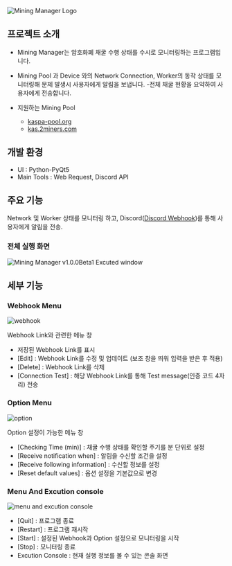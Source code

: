 ![Mining Manager Logo](https://github.com/kookjd7759/Mining-Manager/assets/67672017/0c942f56-db7a-49bf-b2a9-b9b1b119d724)

## 프로젝트 소개
- Mining Manager는 암호화폐 채굴 수행 상태를 수시로 모니터링하는 프로그램입니다.
- Mining Pool 과 Device 와의 Network Connection, Worker의 동작 상태를 모니터링해 문제 발생시 사용자에게 알림을 보냅니다.
-전체 채굴 현황을 요약하여 사용자에게 전송합니다.

- 지원하는 Mining Pool 
  - [kaspa-pool.org](https://kaspa-pool.org)
  - [kas.2miners.com](https://kas.2miners.com)

## 개발 환경
- UI : Python-PyQt5
- Main Tools : Web Request, Discord API

## 주요 기능
Network 및 Worker 상태를 모니터링 하고, Discord([Discord Webhook](https://support.discord.com/hc/en-us/articles/228383668-Intro-to-Webhooks))를 통해 사용자에게 알림을 전송.
### 전체 실행 화면
![Mining Manager v1.0.0Beta1 Excuted window](https://github.com/kookjd7759/Mining-Manager/assets/67672017/c45f379e-816b-483a-892d-601a76db2e76)



## 세부 기능
### Webhook Menu
![webhook](https://github.com/kookjd7759/Mining-Manager/assets/67672017/99ebe6e3-0fec-48a3-ae34-27235de88943)

Webhook Link와 관련한 메뉴 창
- 저장된 Webhook Link를 표시
- [Edit] : Webhook Link를 수정 및 업데이트 (보조 창을 띄워 입력을 받은 후 적용)
- [Delete] : Webhook Link를 삭제 
- [Connection Test] : 해당 Webhook Link를 통해 Test message(인증 코드 4자리) 전송

### Option Menu
![option](https://github.com/kookjd7759/Mining-Manager/assets/67672017/9c8aa501-559f-42f3-9bb1-cdb247bb7b62)

Option 설정이 가능한 메뉴 창
- [Checking Time (min)] : 채굴 수행 상태를 확인할 주기를 분 단위로 설정
- [Receive notification when] : 알림을 수신할 조건을 설정
- [Receive following information] : 수신할 정보를 설정
- [Reset default values] : 옵션 설정을 기본값으로 변경

### Menu And Excution console 
![menu and excution console](https://github.com/kookjd7759/Mining-Manager/assets/67672017/f8968685-be5a-49ee-bfbb-ebbbe3c6f77c)

- [Quit] : 프로그램 종료
- [Restart] : 프로그램 재시작
- [Start] : 설정된 Webhook과 Option 설정으로 모니터링을 시작
- [Stop] : 모니터링 종료
- Excution Console : 현재 실행 정보를 볼 수 있는 콘솔 화면
